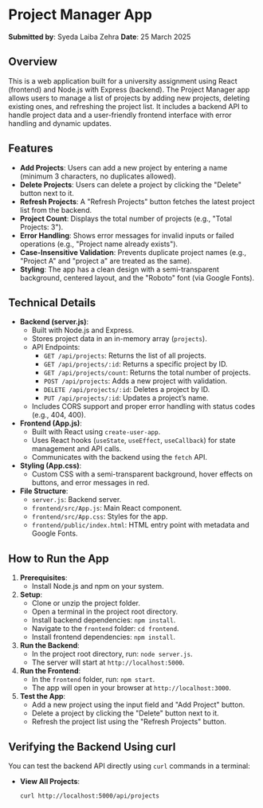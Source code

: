 # Project Manager App

**Submitted by**: Syeda Laiba Zehra
**Date**: 25 March 2025  

## Overview
This is a web application built for a university assignment using React (frontend) and Node.js with Express (backend). The Project Manager app allows users to manage a list of projects by adding new projects, deleting existing ones, and refreshing the project list. It includes a backend API to handle project data and a user-friendly frontend interface with error handling and dynamic updates.

## Features
- **Add Projects**: Users can add a new project by entering a name (minimum 3 characters, no duplicates allowed).
- **Delete Projects**: Users can delete a project by clicking the "Delete" button next to it.
- **Refresh Projects**: A "Refresh Projects" button fetches the latest project list from the backend.
- **Project Count**: Displays the total number of projects (e.g., "Total Projects: 3").
- **Error Handling**: Shows error messages for invalid inputs or failed operations (e.g., "Project name already exists").
- **Case-Insensitive Validation**: Prevents duplicate project names (e.g., "Project A" and "project a" are treated as the same).
- **Styling**: The app has a clean design with a semi-transparent background, centered layout, and the "Roboto" font (via Google Fonts).

## Technical Details
- **Backend (server.js)**:
  - Built with Node.js and Express.
  - Stores project data in an in-memory array (`projects`).
  - API Endpoints:
    - `GET /api/projects`: Returns the list of all projects.
    - `GET /api/projects/:id`: Returns a specific project by ID.
    - `GET /api/projects/count`: Returns the total number of projects.
    - `POST /api/projects`: Adds a new project with validation.
    - `DELETE /api/projects/:id`: Deletes a project by ID.
    - `PUT /api/projects/:id`: Updates a project’s name.
  - Includes CORS support and proper error handling with status codes (e.g., 404, 400).
- **Frontend (App.js)**:
  - Built with React using `create-user-app`.
  - Uses React hooks (`useState`, `useEffect`, `useCallback`) for state management and API calls.
  - Communicates with the backend using the `fetch` API.
- **Styling (App.css)**:
  - Custom CSS with a semi-transparent background, hover effects on buttons, and error messages in red.
- **File Structure**:
  - `server.js`: Backend server.
  - `frontend/src/App.js`: Main React component.
  - `frontend/src/App.css`: Styles for the app.
  - `frontend/public/index.html`: HTML entry point with metadata and Google Fonts.

## How to Run the App
1. **Prerequisites**:
   - Install Node.js and npm on your system.
2. **Setup**:
   - Clone or unzip the project folder.
   - Open a terminal in the project root directory.
   - Install backend dependencies: `npm install`.
   - Navigate to the `frontend` folder: `cd frontend`.
   - Install frontend dependencies: `npm install`.
3. **Run the Backend**:
   - In the project root directory, run: `node server.js`.
   - The server will start at `http://localhost:5000`.
4. **Run the Frontend**:
   - In the `frontend` folder, run: `npm start`.
   - The app will open in your browser at `http://localhost:3000`.
5. **Test the App**:
   - Add a new project using the input field and "Add Project" button.
   - Delete a project by clicking the "Delete" button next to it.
   - Refresh the project list using the "Refresh Projects" button.

## Verifying the Backend Using curl
You can test the backend API directly using `curl` commands in a terminal:
- **View All Projects**:
  ```bash
  curl http://localhost:5000/api/projects